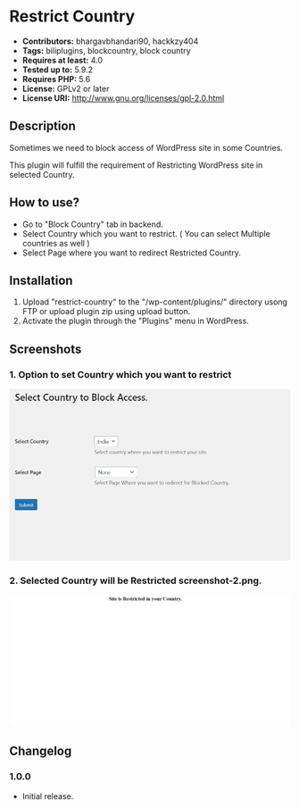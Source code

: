 # Restrict Country #
- **Contributors:** bhargavbhandari90, hackkzy404
- **Tags:** biliplugins, blockcountry, block country 
- **Requires at least:** 4.0 
- **Tested up to:** 5.9.2
- **Requires PHP:** 5.6 
- **License:** GPLv2 or later
- **License URI:** http://www.gnu.org/licenses/gpl-2.0.html 

## Description ##

Sometimes we need to block access of WordPress site in some Countries.

This plugin will fulfill the requirement of Restricting WordPress site in selected Country.

## How to use? ##

* Go to "Block Country" tab in backend.
* Select Country which you want to restrict. ( You can select Multiple countries as well )
* Select Page where you want to redirect Restricted Country.

## Installation ##
1. Upload "restrict-country" to the "/wp-content/plugins/" directory usong FTP or upload plugin zip using upload button.
2. Activate the plugin through the "Plugins" menu in WordPress.

## Screenshots ##
### 1. Option to set Country which you want to restrict ###
![alt text](screenshot-1.png "Option to set Country which you want to restrict")
### 2. Selected Country will be Restricted screenshot-2.png. ###
![alt text](screenshot-2.png "Selected Country will be Restricted")

## Changelog ##

### 1.0.0 ###
* Initial release.